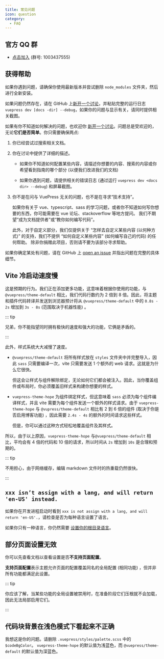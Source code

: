 ```yaml
---
title: 常见问题
icon: question
category:
  - FAQ
---
```


## 官方 QQ 群

- [点击加入](https://jq.qq.com/?_wv=1027&k=rATJyxGK) (群号: 1003437555)

## 获得帮助

如果你遇到问题，请确保你使用最新版本并尝试删除 `node_modules` 文件夹，然后进行全新安装。

如果问题仍然存在，请在 GitHub 上[新开一个讨论](https://github.com/vuepress-theme-hope/vuepress-theme-hope/discussions/new)，并粘贴完整的运行日志 `vuepress dev [docs -dir] --debug`，如果你的问题与显示有关，请同时提供相关截图。

如果有你不知道如何解决的问题，也欢迎你 [新开一个讨论](https://github.com/vuepress-theme-hope/vuepress-theme-hope/discussions/new)。问题总是受欢迎的，无论**它们是否简单**。你只需要确保两点:

1. 你已经尝试过搜索相关文档。

1. 你在讨论中提供了详细的描述。

   - 如果你不知道如何配置某些内容，请描述你想要的内容、搜索的内容或你希望看到指南的哪个部分 (以便我们改进我们的文档)

   - 如果你遇到问题，请提供相关的错误日志 (通过运行 `vuepress dev <docs dir> --debug`) 和屏幕截图。

1. 你不是在问与 VuePress 无关的问题，也不是在寻求“技术支持”。

   如果你有关于 vue、typescript、sass 的学习问题，或者你不知道如何写你想要的东西，你可能需要在 vue 论坛、stackoverflow 等地方提问。 我们不期望“成为文档提供者”或“教你如何编写代码”。

   此外，对于自定义部分，我们仅提供关于 “怎样去自定义某些内容 (以何种方式)” 的支持，我们不提供 “如何自定义某些内容” (如何编写自己的代码) 的任何帮助。 除非你捐赠此项目，否则请不要为该部分寻求帮助。

如果你确定某处有问题，请在 GitHub 上 [open an issue](https://github.com/vuepress-theme-hope/vuepress-theme-hope/issues/new/choose) 并指出问题在完整的具体细节。

<!-- ## 不能用 Vite 构建

这是 `@vuepress/bundler-vite` 中的一个已知问题，请参阅 [Issue 585 评论](https://github.com/vuepress/vuepress-next/issues/585#issuecomment-1046064242)。

::: tip

你现在可以同时安装 `vuepress-vite` 和 `vuepress-webpack` 并使用 `vuepress-vite dev` `vuepress-webpack build` 作为解决方法。

::: -->

## Vite 冷启动速度慢

这是预期的行为。我们正在添加更多功能，这意味着根据你使用的功能，与 `@vuepress/theme-default` 相比，我们代码行数约为 2 倍到 8 倍。因此，将主题和插件代码转译并发送到浏览器预计将从 `@vuepress/theme-default` 中的 `0.8s - 2s` 增加到 `3s - 8s` (范围取决于机器性能) 。

::: tip

兄弟，你不能指望同时拥有极快的速度和强大的功能，它俩是矛盾的。

:::

此外，样式系统大大减慢了速度。

- `@vuepress/theme-default` 将所有样式放在 `styles` 文件夹中并完整导入，因此 `sass` 只需要编译一次，vite 只需要发送 1 个额外的 web 请求。这就是为什么它很快。

  但这会让样式与组件解除绑定，无论如何它们都会被注入。因此，当你覆盖组件或布局时，你必须覆盖旧样式来构建你想要的样式。

- `vuepress-theme-hope` 为组件绑定样式，但这意味着 `sass` 必须为每个组件编译样式，并且 vite 需要为每个组件发送一个额外的样式请求。由于 `vuepress-theme-hope` 与 `@vupress/theme-default` 相比有 2 到 6 倍的组件 (取决于你是否启用博客功能) ，因此需要 `2.4s - 4s` 的额外的时间请求这些样式。

  但是，你可以通过这种方式轻松地覆盖组件及其样式。

所以，由于以上原因，`vuepress-theme-hope` 与`@vuepress/theme-default` 相比，平均会有 4 倍的代码和 10 倍的请求，所以时间从 `2s` 增加到 `10s` 是合理和预期的。

::: tip

不用担心，由于网络缓存，编辑 markdown 文件时的热重载仍然很快。

:::

## `xxx isn’t assign with a lang, and will return 'en-US' instead.`

如果你在开发进程启动时看到 `xxx is not assign with a lang, and will return 'en-US'.`，请检查是否为每种语言设置了语言。

如果你只有一种语言，你仍然需要 [设置你的根目录语言](config/i18n.md#设置根目录语言)。

## 部分页面设置无效

你可以先查看文档以查看设置是否**不支持页面配置**。

**支持页面配置**表示主题允许页面的配置覆盖同名的全局配置 (相同功能) ，但并非所有功能都满足此设置。

::: tip

你应该了解，当某些功能的全局设置被禁用时，在准备阶段它们压根就不会加载，因此无法局部启用它们。

:::

## 代码块背景在浅色模式下看起来不正确

我想这是你的问题。请删除 `.vuepress/styles/palette.scss` 中的 `$codeBgColor`。 `vuepress-theme-hope` 的默认值为浅蓝色，而 `@vuepress/theme-default` 的默认值为深蓝色。
